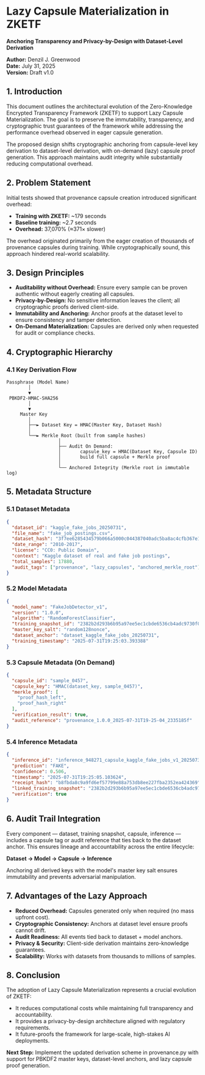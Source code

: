 # Lazy Capsule Materialization in ZKETF
**Anchoring Transparency and Privacy-by-Design with Dataset-Level Derivation**

**Author:** Denzil J. Greenwood  
**Date:** July 31, 2025  
**Version:** Draft v1.0

## 1. Introduction
This document outlines the architectural evolution of the Zero-Knowledge Encrypted Transparency Framework (ZKETF) to support Lazy Capsule Materialization. The goal is to preserve the immutability, transparency, and cryptographic trust guarantees of the framework while addressing the performance overhead observed in eager capsule generation.

The proposed design shifts cryptographic anchoring from capsule-level key derivation to dataset-level derivation, with on-demand (lazy) capsule proof generation. This approach maintains audit integrity while substantially reducing computational overhead.

## 2. Problem Statement
Initial tests showed that provenance capsule creation introduced significant overhead:

- **Training with ZKETF:** ~179 seconds
- **Baseline training:** ~2.7 seconds
- **Overhead:** 37,070% (≈371× slower)

The overhead originated primarily from the eager creation of thousands of provenance capsules during training. While cryptographically sound, this approach hindered real-world scalability.

## 3. Design Principles
- **Auditability without Overhead:** Ensure every sample can be proven authentic without eagerly creating all capsules.
- **Privacy-by-Design:** No sensitive information leaves the client; all cryptographic proofs derived client-side.
- **Immutability and Anchoring:** Anchor proofs at the dataset level to ensure consistency and tamper detection.
- **On-Demand Materialization:** Capsules are derived only when requested for audit or compliance checks.

## 4. Cryptographic Hierarchy
### 4.1 Key Derivation Flow
```
Passphrase (Model Name)
        │
        ▼
 PBKDF2-HMAC-SHA256
        │
        ▼
     Master Key
        │
        ├──► Dataset Key = HMAC(Master Key, Dataset Hash)
        │
        └──► Merkle Root (built from sample hashes)
                   │
                   ├── Audit On Demand:
                   │       capsule_key = HMAC(Dataset Key, Capsule ID)
                   │       build full capsule + Merkle proof
                   │
                   └── Anchored Integrity (Merkle root in immutable log)
```

## 5. Metadata Structure
### 5.1 Dataset Metadata
```json
{
  "dataset_id": "kaggle_fake_jobs_20250731",
  "file_name": "fake_job_postings.csv",
  "dataset_hash": "3f7ee6285434579b066a5000c044387040adc5ba8ac4cfb367e1dcd8fce72a78",
  "date_range": "2010-2017",
  "license": "CC0: Public Domain",
  "context": "Kaggle dataset of real and fake job postings",
  "total_samples": 17880,
  "audit_tags": ["provenance", "lazy_capsules", "anchored_merkle_root"]
}
```

### 5.2 Model Metadata
```json
{
  "model_name": "FakeJobDetector_v1",
  "version": "1.0.0",
  "algorithm": "RandomForestClassifier",
  "training_snapshot_id": "2382b2d293b6b95a97ee5ec1cbde6536cb4adc9730f04ee901a2886b68aaf487",
  "master_key_salt": "random128nonce",
  "dataset_anchor": "dataset_kaggle_fake_jobs_20250731",
  "training_timestamp": "2025-07-31T19:25:03.393388"
}
```

### 5.3 Capsule Metadata (On Demand)
```json
{
  "capsule_id": "sample_0457",
  "capsule_key": "HMAC(dataset_key, sample_0457)",
  "merkle_proof": [
    "proof_hash_left",
    "proof_hash_right"
  ],
  "verification_result": true,
  "audit_reference": "provenance_1.0.0_2025-07-31T19-25-04_2335185f"
}
```

### 5.4 Inference Metadata
```json
{
  "inference_id": "inference_948271_capsule_kaggle_fake_jobs_v1_20250731",
  "prediction": "FAKE",
  "confidence": 0.506,
  "timestamp": "2025-07-31T19:25:05.103624",
  "receipt_hash": "b8fbda8c9a9fd6ef57799e88a753db8ee227fba2352ea424369",
  "linked_training_snapshot": "2382b2d293b6b95a97ee5ec1cbde6536cb4adc9730f04ee901a2886b68aaf487",
  "verification": true
}
```

## 6. Audit Trail Integration
Every component — dataset, training snapshot, capsule, inference — includes a capsule tag or audit reference that ties back to the dataset anchor. This ensures lineage and accountability across the entire lifecycle:

**Dataset → Model → Capsule → Inference**

Anchoring all derived keys with the model's master key salt ensures immutability and prevents adversarial manipulation.

## 7. Advantages of the Lazy Approach
- **Reduced Overhead:** Capsules generated only when required (no mass upfront cost).
- **Cryptographic Consistency:** Anchors at dataset level ensure proofs cannot drift.
- **Audit Readiness:** All events tied back to dataset + model anchors.
- **Privacy & Security:** Client-side derivation maintains zero-knowledge guarantees.
- **Scalability:** Works with datasets from thousands to millions of samples.

## 8. Conclusion
The adoption of Lazy Capsule Materialization represents a crucial evolution of ZKETF:

- It reduces computational costs while maintaining full transparency and accountability.
- It provides a privacy-by-design architecture aligned with regulatory requirements.
- It future-proofs the framework for large-scale, high-stakes AI deployments.

**Next Step:** Implement the updated derivation scheme in provenance.py with support for PBKDF2 master keys, dataset-level anchors, and lazy capsule proof generation.
